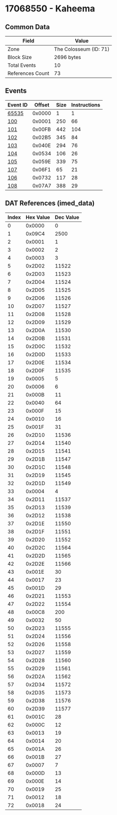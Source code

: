 # 17068550 - Kaheema

## Common Data

| Field            | Value                  |
|------------------|------------------------|
| Zone             | The Colosseum (ID: 71) |
| Block Size       | 2696 bytes             |
| Total Events     | 10                     |
| References Count | 73                     |

## Events

| Event ID            | Offset   |   Size |   Instructions |
|---------------------|----------|--------|----------------|
| [65535](./65535.md) | 0x0000   |      1 |              1 |
| [100](./100.md)     | 0x0001   |    250 |             66 |
| [101](./101.md)     | 0x00FB   |    442 |            104 |
| [102](./102.md)     | 0x02B5   |    345 |             84 |
| [103](./103.md)     | 0x040E   |    294 |             76 |
| [104](./104.md)     | 0x0534   |    106 |             26 |
| [105](./105.md)     | 0x059E   |    339 |             75 |
| [107](./107.md)     | 0x06F1   |     65 |             21 |
| [106](./106.md)     | 0x0732   |    117 |             28 |
| [108](./108.md)     | 0x07A7   |    388 |             29 |

## DAT References (imed_data)

|   Index | Hex Value   |   Dec Value |
|---------|-------------|-------------|
|       0 | 0x0000      |           0 |
|       1 | 0x09C4      |        2500 |
|       2 | 0x0001      |           1 |
|       3 | 0x0002      |           2 |
|       4 | 0x0003      |           3 |
|       5 | 0x2D02      |       11522 |
|       6 | 0x2D03      |       11523 |
|       7 | 0x2D04      |       11524 |
|       8 | 0x2D05      |       11525 |
|       9 | 0x2D06      |       11526 |
|      10 | 0x2D07      |       11527 |
|      11 | 0x2D08      |       11528 |
|      12 | 0x2D09      |       11529 |
|      13 | 0x2D0A      |       11530 |
|      14 | 0x2D0B      |       11531 |
|      15 | 0x2D0C      |       11532 |
|      16 | 0x2D0D      |       11533 |
|      17 | 0x2D0E      |       11534 |
|      18 | 0x2D0F      |       11535 |
|      19 | 0x0005      |           5 |
|      20 | 0x0006      |           6 |
|      21 | 0x000B      |          11 |
|      22 | 0x0040      |          64 |
|      23 | 0x000F      |          15 |
|      24 | 0x0010      |          16 |
|      25 | 0x001F      |          31 |
|      26 | 0x2D10      |       11536 |
|      27 | 0x2D14      |       11540 |
|      28 | 0x2D15      |       11541 |
|      29 | 0x2D1B      |       11547 |
|      30 | 0x2D1C      |       11548 |
|      31 | 0x2D19      |       11545 |
|      32 | 0x2D1D      |       11549 |
|      33 | 0x0004      |           4 |
|      34 | 0x2D11      |       11537 |
|      35 | 0x2D13      |       11539 |
|      36 | 0x2D12      |       11538 |
|      37 | 0x2D1E      |       11550 |
|      38 | 0x2D1F      |       11551 |
|      39 | 0x2D20      |       11552 |
|      40 | 0x2D2C      |       11564 |
|      41 | 0x2D2D      |       11565 |
|      42 | 0x2D2E      |       11566 |
|      43 | 0x001E      |          30 |
|      44 | 0x0017      |          23 |
|      45 | 0x001D      |          29 |
|      46 | 0x2D21      |       11553 |
|      47 | 0x2D22      |       11554 |
|      48 | 0x00C8      |         200 |
|      49 | 0x0032      |          50 |
|      50 | 0x2D23      |       11555 |
|      51 | 0x2D24      |       11556 |
|      52 | 0x2D26      |       11558 |
|      53 | 0x2D27      |       11559 |
|      54 | 0x2D28      |       11560 |
|      55 | 0x2D29      |       11561 |
|      56 | 0x2D2A      |       11562 |
|      57 | 0x2D34      |       11572 |
|      58 | 0x2D35      |       11573 |
|      59 | 0x2D38      |       11576 |
|      60 | 0x2D39      |       11577 |
|      61 | 0x001C      |          28 |
|      62 | 0x000C      |          12 |
|      63 | 0x0013      |          19 |
|      64 | 0x0014      |          20 |
|      65 | 0x001A      |          26 |
|      66 | 0x001B      |          27 |
|      67 | 0x0007      |           7 |
|      68 | 0x000D      |          13 |
|      69 | 0x000E      |          14 |
|      70 | 0x0019      |          25 |
|      71 | 0x0012      |          18 |
|      72 | 0x0018      |          24 |
